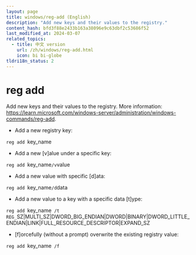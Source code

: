 ```yaml
---
layout: page
title: windows/reg-add (English)
description: "Add new keys and their values to the registry."
content_hash: bfd3f88e2433b163a38096e9c63dbf2c53686f52
last_modified_at: 2024-03-07
related_topics:
  - title: 中文 version
    url: /zh/windows/reg-add.html
    icon: bi bi-globe
tldri18n_status: 2
---
```

# reg add

Add new keys and their values to the registry.
More information: <https://learn.microsoft.com/windows-server/administration/windows-commands/reg-add>.

- Add a new registry key:

`reg add `<span class="tldr-var badge badge-pill bg-dark-lm bg-white-dm text-white-lm text-dark-dm font-weight-bold">key_name</span>

- Add a new [v]alue under a specific key:

`reg add `<span class="tldr-var badge badge-pill bg-dark-lm bg-white-dm text-white-lm text-dark-dm font-weight-bold">key_name</span>` /v `<span class="tldr-var badge badge-pill bg-dark-lm bg-white-dm text-white-lm text-dark-dm font-weight-bold">value</span>

- Add a new value with specific [d]ata:

`reg add `<span class="tldr-var badge badge-pill bg-dark-lm bg-white-dm text-white-lm text-dark-dm font-weight-bold">key_name</span>` /d `<span class="tldr-var badge badge-pill bg-dark-lm bg-white-dm text-white-lm text-dark-dm font-weight-bold">data</span>

- Add a new value to a key with a specific data [t]ype:

`reg add `<span class="tldr-var badge badge-pill bg-dark-lm bg-white-dm text-white-lm text-dark-dm font-weight-bold">key_name</span>` /t REG_`<span class="tldr-var badge badge-pill bg-dark-lm bg-white-dm text-white-lm text-dark-dm font-weight-bold">SZ|MULTI_SZ|DWORD_BIG_ENDIAN|DWORD|BINARY|DWORD_LITTLE_ENDIAN|LINK|FULL_RESOURCE_DESCRIPTOR|EXPAND_SZ</span>

- [f]orcefully (without a prompt) overwrite the existing registry value:

`reg add `<span class="tldr-var badge badge-pill bg-dark-lm bg-white-dm text-white-lm text-dark-dm font-weight-bold">key_name</span>` /f`
